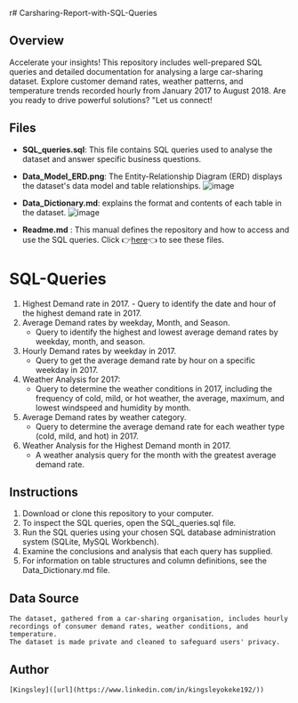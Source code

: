 r# Carsharing-Report-with-SQL-Queries
## Overview
Accelerate your insights! This repository includes well-prepared SQL queries and detailed documentation for analysing a large car-sharing dataset. Explore customer demand rates, weather patterns, and temperature trends recorded hourly from January 2017 to August 2018. Are you ready to drive powerful solutions? "Let us connect!
## Files
- **SQL_queries.sql**: This file contains SQL queries used to analyse the dataset and answer specific business questions.
- **Data_Model_ERD.png**: The Entity-Relationship Diagram (ERD) displays the dataset's data model and table relationships.
    ![image](https://github.com/Dking192/Carsharing-Report-with-SQL-Queries/assets/122985114/81af23b0-9aa1-4039-b7c2-c841d696ad44)


- **Data_Dictionary.md**: explains the format and contents of each table in the dataset.
    ![image](https://github.com/Dking192/Carsharing-Report-with-SQL-Queries/assets/122985114/cd0ee930-8f93-4bf3-85cf-103345fde966)

 
- **Readme.md** : This manual defines the repository and how to access and use the SQL queries.
Click 👉[here](https://drive.google.com/drive/folders/1rpkDi3bPBV9x_Hao0gmSEXOc1U79ZaFU?usp=sharing)👈 to see these files.

 # SQL-Queries
  1. Highest Demand rate in 2017.
    - Query to identify the date and hour of the highest demand rate in 2017.
  2. Average Demand rates by weekday, Month, and Season.
     - Query to identify the highest and lowest average demand rates by weekday, month, and season.
  3. Hourly Demand rates by weekday in 2017.
     - Query to get the average demand rate by hour on a specific weekday in 2017.
  4. Weather Analysis for 2017:
     - Query to determine the weather conditions in 2017, including the frequency of cold, mild, or hot weather, the average, maximum, and lowest windspeed and humidity by month.
  5. Average Demand rates by weather category.
     - Query to determine the average demand rate for each weather type (cold, mild, and hot) in 2017.
  6. Weather Analysis for the Highest Demand month in 2017.
     - A weather analysis query for the month with the greatest average demand rate.
 ## Instructions
  1. Download or clone this repository to your computer.
  2. To inspect the SQL queries, open the SQL_queries.sql file.
  3. Run the SQL queries using your chosen SQL database administration system (SQLite, MySQL Workbench).
  4. Examine the conclusions and analysis that each query has supplied.
  5. For information on table structures and column definitions, see the Data_Dictionary.md file.
 ## Data Source
    The dataset, gathered from a car-sharing organisation, includes hourly recordings of consumer demand rates, weather conditions, and temperature.
    The dataset is made private and cleaned to safeguard users' privacy.
 ## Author
    [Kingsley]([url](https://www.linkedin.com/in/kingsleyokeke192/))
    
    
    
    
    
    
    
    
    
